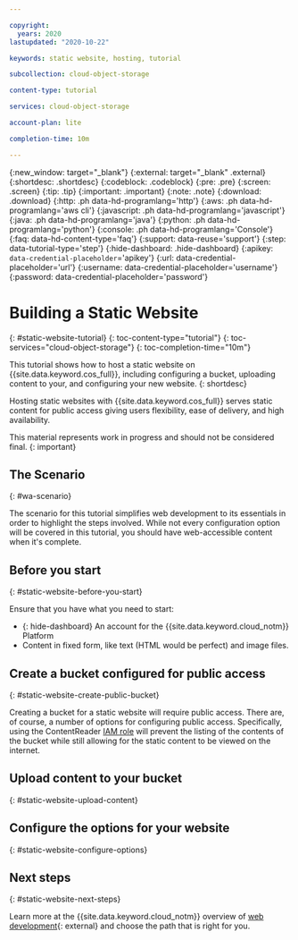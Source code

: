 ```yaml
---

copyright:
  years: 2020
lastupdated: "2020-10-22"

keywords: static website, hosting, tutorial 

subcollection: cloud-object-storage

content-type: tutorial

services: cloud-object-storage

account-plan: lite

completion-time: 10m

---
```

{:new_window: target="_blank"}
{:external: target="_blank" .external}
{:shortdesc: .shortdesc}
{:codeblock: .codeblock}
{:pre: .pre}
{:screen: .screen}
{:tip: .tip}
{:important: .important}
{:note: .note}
{:download: .download}
{:http: .ph data-hd-programlang='http'}
{:aws: .ph data-hd-programlang='aws cli'}
{:javascript: .ph data-hd-programlang='javascript'}
{:java: .ph data-hd-programlang='java'}
{:python: .ph data-hd-programlang='python'}
{:console: .ph data-hd-programlang='Console'}
{:faq: data-hd-content-type='faq'}
{:support: data-reuse='support'}
{:step: data-tutorial-type='step'}
{:hide-dashboard: .hide-dashboard}
{:apikey: `data-credential-placeholder`='apikey'}
{:url: data-credential-placeholder='url'}
{:username: data-credential-placeholder='username'}
{:password: data-credential-placeholder='password'}

# Building a Static Website
{: #static-website-tutorial}
{: toc-content-type="tutorial"}
{: toc-services="cloud-object-storage"}
{: toc-completion-time="10m"}

This tutorial shows how to host a static website on {{site.data.keyword.cos_full}}, including configuring a bucket, uploading content to your, and configuring your new website.
{: shortdesc}

Hosting static websites with {{site.data.keyword.cos_full}} serves static content for public access giving users flexibility, ease of delivery, and high availability.

This material represents work in progress and should not be considered final.
{: important}

## The Scenario
{: #wa-scenario}

The scenario for this tutorial simplifies web development to its essentials in order to highlight the steps involved. While not every configuration option will be covered in this tutorial, you should have web-accessible content when it's complete.

## Before you start
{: #static-website-before-you-start}

Ensure that you have what you need to start:

- {: hide-dashboard} An account for the {{site.data.keyword.cloud_notm}} Platform 
- Content in fixed form, like text (HTML would be perfect) and image files.

## Create a bucket configured for public access
{: #static-website-create-public-bucket}

Creating a bucket for a static website will require public access. There are, of course, a number of options for configuring public access. Specifically, using the ContentReader [IAM role](/docs/cloud-object-storage?topic=cloud-object-storage-iam) will prevent the listing of the contents of the bucket while still allowing for the static content to be viewed on the internet. 

## Upload content to your bucket
{: #static-website-upload-content}

## Configure the options for your website
{: #static-website-configure-options}

## Next steps
{: #static-website-next-steps}

Learn more at the {{site.data.keyword.cloud_notm}} overview of [web development](https://www.ibm.com/cloud/websites){: external} and choose the path that is right for you.
